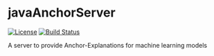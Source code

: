 # javaAnchorServer

[![License](https://img.shields.io/badge/License-BSD%203--Clause-blue.svg)](https://opensource.org/licenses/BSD-3-Clause)
[![Build Status](https://travis-ci.org/viadee/javaAnchorServer.svg?branch=master)](https://travis-ci.org/viadee/javaAnchorServer)

A server to provide Anchor-Explanations for machine learning models
